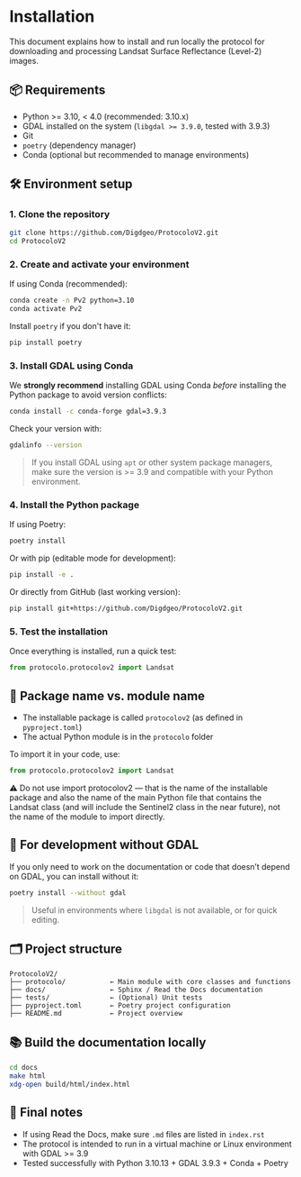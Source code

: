 # Installation

This document explains how to install and run locally the protocol for downloading and processing Landsat Surface Reflectance (Level-2) images.

## 📦 Requirements

* Python >= 3.10, < 4.0 (recommended: 3.10.x)
* GDAL installed on the system (`libgdal >= 3.9.0`, tested with 3.9.3)
* Git
* `poetry` (dependency manager)
* Conda (optional but recommended to manage environments)

## 🛠️ Environment setup

### 1. Clone the repository

```bash
git clone https://github.com/Digdgeo/ProtocoloV2.git
cd ProtocoloV2
```

### 2. Create and activate your environment

If using Conda (recommended):

```bash
conda create -n Pv2 python=3.10
conda activate Pv2
```

Install `poetry` if you don't have it:

```bash
pip install poetry
```

### 3. Install GDAL using Conda

We **strongly recommend** installing GDAL using Conda *before* installing the Python package to avoid version conflicts:

```bash
conda install -c conda-forge gdal=3.9.3
```

Check your version with:

```bash
gdalinfo --version
```

> If you install GDAL using `apt` or other system package managers, make sure the version is >= 3.9 and compatible with your Python environment.

### 4. Install the Python package

If using Poetry:

```bash
poetry install
```

Or with pip (editable mode for development):

```bash
pip install -e .
```

Or directly from GitHub (last working version):

```bash
pip install git+https://github.com/Digdgeo/ProtocoloV2.git
```

### 5. Test the installation

Once everything is installed, run a quick test:

```python
from protocolo.protocolov2 import Landsat
```

## 🧹 Package name vs. module name

* The installable package is called `protocolov2` (as defined in `pyproject.toml`)
* The actual Python module is in the `protocolo` folder

To import it in your code, use:

```python
from protocolo.protocolov2 import Landsat
```

⚠️ Do not use import protocolov2 — that is the name of the installable package and also the name of the main Python file that contains the Landsat class (and will include the Sentinel2 class in the near future), not the name of the module to import directly.

## 🧪 For development without GDAL

If you only need to work on the documentation or code that doesn’t depend on GDAL, you can install without it:

```bash
poetry install --without gdal
```

> Useful in environments where `libgdal` is not available, or for quick editing.

## 🗂️ Project structure

```text
ProtocoloV2/
├── protocolo/           ← Main module with core classes and functions
├── docs/                ← Sphinx / Read the Docs documentation
├── tests/               ← (Optional) Unit tests
├── pyproject.toml       ← Poetry project configuration
├── README.md            ← Project overview
```

## 📚 Build the documentation locally

```bash
cd docs
make html
xdg-open build/html/index.html
```

## 🧵 Final notes

* If using Read the Docs, make sure `.md` files are listed in `index.rst`
* The protocol is intended to run in a virtual machine or Linux environment with GDAL >= 3.9
* Tested successfully with Python 3.10.13 + GDAL 3.9.3 + Conda + Poetry
